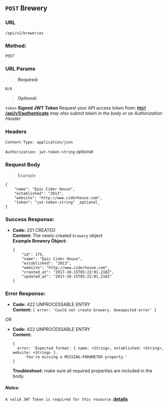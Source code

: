 ## `POST` Brewery

### **URL**

`/api/v1/breweries`

### **Method:**
  
`POST`
  
### **URL Params**

> **Required:**
 
`N/A`

> **Optional:**
 
`token`
**Signed JWT Token** Request your API access token from:
**[`POST` /api/v1/authenticate](POST_authenticate.md)**
_may also submit token in the body or as Authorization Header_

### **Headers**

`Content-Type: application/json`

`Authorization: jwt-token-string` _optional_

### **Request Body**

> Example

```
{
	"name": "Epic Cider House",
	"established": "2013",
	"website": "http://www.ciderhouse.com",
	"token": "jwt-token-string" _optional_
}
```

### **Success Response:**
  * **Code:** 201 CREATED <br />
    **Content:** The newly created `brewery` object<br />
    **Example Brewery Object:**
    ```
    {
        "id": 175,
        "name": "Epic Cider House",
        "established": "2013",
        "website": "http://www.ciderhouse.com",
        "created_at": "2017-10-15T05:22:01.218Z",
        "updated_at": "2017-10-15T05:22:01.218Z"
    }
    ```
 
### **Error Response:**
  * **Code:** 422 UNPROCESSABLE ENTRY <br />
    **Content:** `{ error: 'Could not create brewery. Unexpected error' }`

  OR

  * **Code:** 422 UNPROCESSABLE ENTRY <br />
    **Content:**
    ```
    {
      error: 'Expected format: { name: <String>, established: <String>, website: <String> }.
          You're missing a MISSING-PARAMETER property.'
    }
    ```
    **Troubleshoot:** make sure all required properties are included in the body.

#### **_Notes:_**

`A valid JWT Token is required for this resource.`**[details](POST_authenticate.md)**
